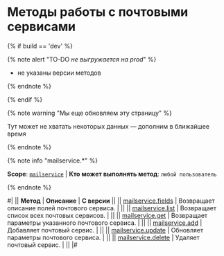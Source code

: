 # Методы работы с почтовыми сервисами

{% if build == 'dev' %}

{% note alert "TO-DO _не выгружается на prod_" %}

- не указаны версии методов

{% endnote %}

{% endif %}

{% note warning "Мы еще обновляем эту страницу" %}

Тут может не хватать некоторых данных — дополним в ближайшее время

{% endnote %}

{% note info "mailservice.*" %}

**Scope**: [`mailservice`](../scopes/permissions.md) | **Кто может выполнять метод**: `любой пользователь`

{% endnote %}

#|
|| **Метод** | **Описание** | **С версии** ||
|| [mailservice.fields](./mailservice-add.md) | Возвращает описание полей почтового сервиса. | ||
|| [mailservice.list](./mailservice-list.md) | Возвращает список всех почтовых сервисов. | ||
|| [mailservice.get](./mailservice-get.md) | Возвращает параметры указанного почтового сервиса. | ||
|| [mailservice.add](./mailservice-add.md) | Добавляет почтовый сервис. | ||
|| [mailservice.update](./mailservice-update.md) | Обновляет параметры почтового сервиса. | ||
|| [mailservice.delete](./mailservice-delete.md) | Удаляет почтовый сервис. | ||
|#
